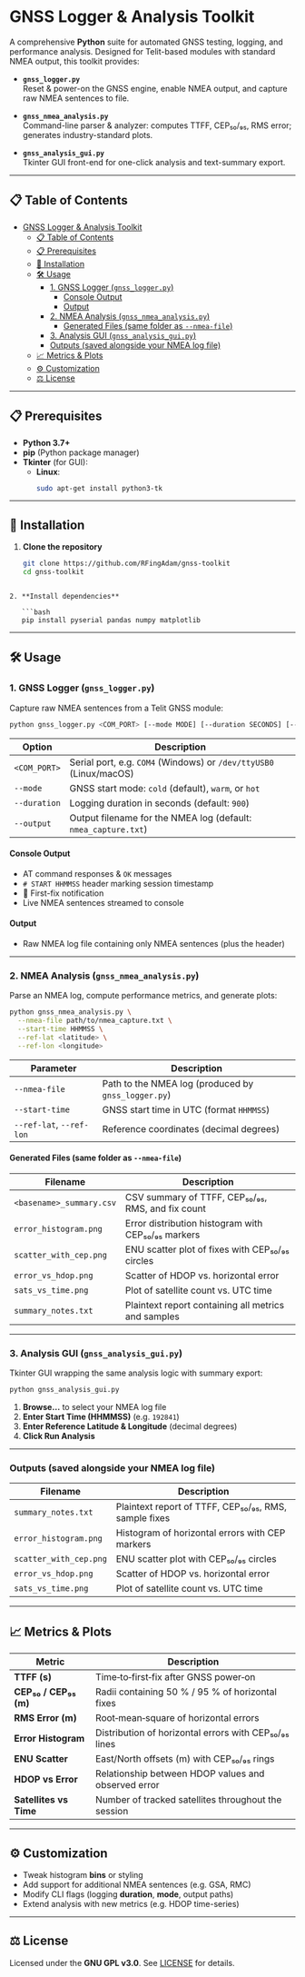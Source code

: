 # GNSS Logger & Analysis Toolkit

A comprehensive **Python** suite for automated GNSS testing, logging, and performance analysis. Designed for Telit-based modules with standard NMEA output, this toolkit provides:

- **`gnss_logger.py`**  
  Reset & power-on the GNSS engine, enable NMEA output, and capture raw NMEA sentences to file.

- **`gnss_nmea_analysis.py`**  
  Command-line parser & analyzer: computes TTFF, CEP₅₀/₉₅, RMS error; generates industry-standard plots.

- **`gnss_analysis_gui.py`**  
  Tkinter GUI front-end for one-click analysis and text-summary export.

---

## 📋 Table of Contents

- [GNSS Logger \& Analysis Toolkit](#gnss-logger--analysis-toolkit)
  - [📋 Table of Contents](#-table-of-contents)
  - [📋 Prerequisites](#-prerequisites)
  - [🔧 Installation](#-installation)
  - [🛠 Usage](#-usage)
    - [1. GNSS Logger (`gnss_logger.py`)](#1-gnss-logger-gnss_loggerpy)
      - [Console Output](#console-output)
      - [Output](#output)
    - [2. NMEA Analysis (`gnss_nmea_analysis.py`)](#2-nmea-analysis-gnss_nmea_analysispy)
      - [Generated Files (same folder as `--nmea-file`)](#generated-files-same-folder-as---nmea-file)
    - [3. Analysis GUI (`gnss_analysis_gui.py`)](#3-analysis-gui-gnss_analysis_guipy)
    - [Outputs (saved alongside your NMEA log file)](#outputs-saved-alongside-your-nmea-log-file)
  - [📈 Metrics \& Plots](#-metrics--plots)
  - [⚙️ Customization](#️-customization)
  - [⚖️ License](#️-license)

---

## 📋 Prerequisites

- **Python 3.7+**  
- **pip** (Python package manager)  
- **Tkinter** (for GUI):
  - **Linux**:  
    ```bash
    sudo apt-get install python3-tk
    ```

---

## 🔧 Installation

1. **Clone the repository**
   ```bash
   git clone https://github.com/RFingAdam/gnss-toolkit
   cd gnss-toolkit
```

2. **Install dependencies**

   ```bash
   pip install pyserial pandas numpy matplotlib
   ```

---

## 🛠 Usage

### 1. GNSS Logger (`gnss_logger.py`)

Capture raw NMEA sentences from a Telit GNSS module:

```bash
python gnss_logger.py <COM_PORT> [--mode MODE] [--duration SECONDS] [--output FILE]
```

| Option        | Description                                                     |
|---------------|-----------------------------------------------------------------|
| `<COM_PORT>`  | Serial port, e.g. `COM4` (Windows) or `/dev/ttyUSB0` (Linux/macOS) |
| `--mode`      | GNSS start mode: `cold` (default), `warm`, or `hot`             |
| `--duration`  | Logging duration in seconds (default: `900`)                    |
| `--output`    | Output filename for the NMEA log (default: `nmea_capture.txt`)  |

#### Console Output
- AT command responses & `OK` messages  
- `# START HHMMSS` header marking session timestamp  
- 🎯 First-fix notification  
- Live NMEA sentences streamed to console  

#### Output
- Raw NMEA log file containing only NMEA sentences (plus the header)  

---

### 2. NMEA Analysis (`gnss_nmea_analysis.py`)

Parse an NMEA log, compute performance metrics, and generate plots:

```bash
python gnss_nmea_analysis.py \
  --nmea-file path/to/nmea_capture.txt \
  --start-time HHMMSS \
  --ref-lat <latitude> \
  --ref-lon <longitude>
```

| Parameter           | Description                                              |
|---------------------|----------------------------------------------------------|
| `--nmea-file`       | Path to the NMEA log (produced by `gnss_logger.py`)      |
| `--start-time`      | GNSS start time in UTC (format `HHMMSS`)                 |
| `--ref-lat`, `--ref-lon` | Reference coordinates (decimal degrees)               |

#### Generated Files (same folder as `--nmea-file`)
| Filename                    | Description                                            |
|-----------------------------|--------------------------------------------------------|
| `<basename>_summary.csv`    | CSV summary of TTFF, CEP₅₀/₉₅, RMS, and fix count      |
| `error_histogram.png`       | Error distribution histogram with CEP₅₀/₉₅ markers     |
| `scatter_with_cep.png`      | ENU scatter plot of fixes with CEP₅₀/₉₅ circles       |
| `error_vs_hdop.png`         | Scatter of HDOP vs. horizontal error                  |
| `sats_vs_time.png`          | Plot of satellite count vs. UTC time                  |
| `summary_notes.txt`         | Plaintext report containing all metrics and samples   |

---

### 3. Analysis GUI (`gnss_analysis_gui.py`)

Tkinter GUI wrapping the same analysis logic with summary export:

```bash
python gnss_analysis_gui.py
```

1. **Browse…** to select your NMEA log file  
2. **Enter Start Time (HHMMSS)** (e.g. `192841`)  
3. **Enter Reference Latitude & Longitude** (decimal degrees)  
4. **Click Run Analysis**  

---

### Outputs (saved alongside your NMEA log file)

| Filename               | Description                                             |
|------------------------|---------------------------------------------------------|
| `summary_notes.txt`    | Plaintext report of TTFF, CEP₅₀/₉₅, RMS, sample fixes    |
| `error_histogram.png`  | Histogram of horizontal errors with CEP markers         |
| `scatter_with_cep.png` | ENU scatter plot with CEP₅₀/₉₅ circles                 |
| `error_vs_hdop.png`    | Scatter of HDOP vs. horizontal error                    |
| `sats_vs_time.png`     | Plot of satellite count vs. UTC time                    |

---

## 📈 Metrics & Plots

| Metric               | Description                                            |
|----------------------|--------------------------------------------------------|
| **TTFF (s)**         | Time‐to‐first‐fix after GNSS power‐on                 |
| **CEP₅₀ / CEP₉₅ (m)** | Radii containing 50 % / 95 % of horizontal fixes       |
| **RMS Error (m)**    | Root‐mean‐square of horizontal errors                  |
| **Error Histogram**  | Distribution of horizontal errors with CEP₅₀/₉₅ lines  |
| **ENU Scatter**      | East/North offsets (m) with CEP₅₀/₉₅ rings             |
| **HDOP vs Error**    | Relationship between HDOP values and observed error    |
| **Satellites vs Time** | Number of tracked satellites throughout the session  |

---

## ⚙️ Customization

- Tweak histogram **bins** or styling  
- Add support for additional NMEA sentences (e.g. GSA, RMC)  
- Modify CLI flags (logging **duration**, **mode**, output paths)  
- Extend analysis with new metrics (e.g. HDOP time-series)

---

## ⚖️ License

Licensed under the **GNU GPL v3.0**. See [LICENSE](LICENSE) for details.

